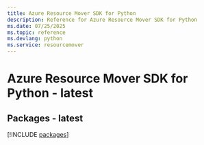 ```yaml
---
title: Azure Resource Mover SDK for Python
description: Reference for Azure Resource Mover SDK for Python
ms.date: 07/25/2025
ms.topic: reference
ms.devlang: python
ms.service: resourcemover
---
```

# Azure Resource Mover SDK for Python - latest
## Packages - latest
[!INCLUDE [packages](resource-mover-index.md)]